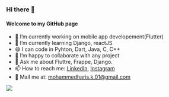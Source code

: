 ### Hi there 👋
#### Welcome to my GitHub page
- 🔭 I’m currently working on mobile app developement(Flutter)
- 🌱 I’m currently learning Django, reactJS
- 😄 I can code in Pyhton, Dart, Java, C, C++
- 👯 I’m happy to collaborate with any project
- 💬 Ask me about Fluttre, Frappe, Django.
- 📫 How to reach me: [LinkedIn](https://www.linkedin.com/in/mohammed-haris-k/), [Instagram](https://www.instagram.com/mohammed_haris___/)
- 💬 Mail me at: mohammedharis.k.01@gmail.com


<img src='https://github-readme-stats.vercel.app/api?username=M0hammedHaris&&show_icons=true&title_color=ffffff&icon_color=bb2acf&text_color=daf7dc&bg_color=546473'>
<!--
**M0hammedHaris/M0hammedHaris** is a ✨ _special_ ✨ repository because its `README.md` (this file) appears on your GitHub profile.

Here are some ideas to get you started:

- 🔭 I’m currently working on ...
- 🌱 I’m currently learning ...
- 👯 I’m looking to collaborate on ...
- 🤔 I’m looking for help with ...
- 💬 Ask me about ...
- 📫 How to reach me: ...
- 😄 Pronouns: ...
- ⚡ Fun fact: ...
-->
